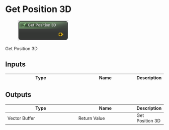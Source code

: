 # Get Position 3D

<div align="left" data-full-width="false">

<figure><img src="Get_Position_3D.png" alt=""><figcaption></figcaption></figure>

</div>

Get Position 3D

## Inputs

<table>
<thead><tr><th width="250">Type</th><th width="200">Name</th><th>Description</th></tr></thead>
<tbody>
</tbody>
</table>

## Outputs

<table>
<thead><tr><th width="250">Type</th><th width="200">Name</th><th>Description</th></tr></thead>
<tbody>
<tr><td>Vector Buffer</td><td>Return Value</td><td>Get Position 3D</td></tr>
</tbody>
</table>